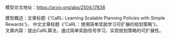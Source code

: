 模型论文地址：https://arxiv.org/abs/2504.17838

模型概述：文章标题《'CaRL: Learning Scalable Planning Policies with Simple Rewards'》，
中文文章标题《'CaRL：使用简单奖励学习可扩展的规划策略'》，
文章内容：提出CaRL算法，通过简单奖励信号学习，实现规划策略的可扩展性。
